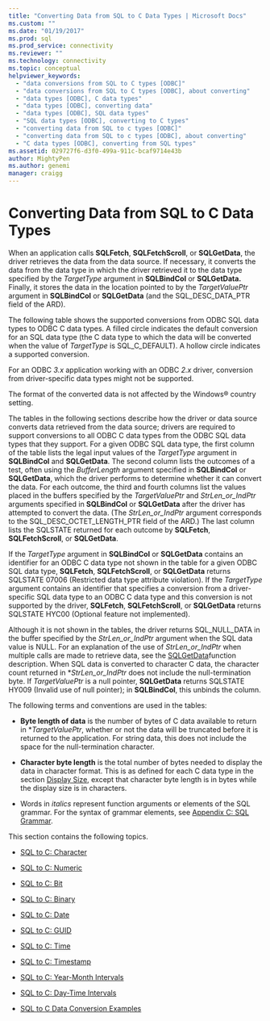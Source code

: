 ```yaml
---
title: "Converting Data from SQL to C Data Types | Microsoft Docs"
ms.custom: ""
ms.date: "01/19/2017"
ms.prod: sql
ms.prod_service: connectivity
ms.reviewer: ""
ms.technology: connectivity
ms.topic: conceptual
helpviewer_keywords: 
  - "data conversions from SQL to C types [ODBC]"
  - "data conversions from SQL to C types [ODBC], about converting"
  - "data types [ODBC], C data types"
  - "data types [ODBC], converting data"
  - "data types [ODBC], SQL data types"
  - "SQL data types [ODBC], converting to C types"
  - "converting data from SQL to c types [ODBC]"
  - "converting data from SQL to c types [ODBC], about converting"
  - "C data types [ODBC], converting from SQL types"
ms.assetid: 029727f6-d3f0-499a-911c-bcaf9714e43b
author: MightyPen
ms.author: genemi
manager: craigg
---
```

# Converting Data from SQL to C Data Types
When an application calls **SQLFetch**, **SQLFetchScroll**, or **SQLGetData**, the driver retrieves the data from the data source. If necessary, it converts the data from the data type in which the driver retrieved it to the data type specified by the *TargetType* argument in **SQLBindCol** or **SQLGetData.** Finally, it stores the data in the location pointed to by the *TargetValuePtr* argument in **SQLBindCol** or **SQLGetData** (and the SQL_DESC_DATA_PTR field of the ARD).  
  
 The following table shows the supported conversions from ODBC SQL data types to ODBC C data types. A filled circle indicates the default conversion for an SQL data type (the C data type to which the data will be converted when the value of *TargetType* is SQL_C_DEFAULT). A hollow circle indicates a supported conversion.  
  
 For an ODBC *3.x* application working with an ODBC *2.x* driver, conversion from driver-specific data types might not be supported.  
  
 The format of the converted data is not affected by the Windows® country setting.  
  
 The tables in the following sections describe how the driver or data source converts data retrieved from the data source; drivers are required to support conversions to all ODBC C data types from the ODBC SQL data types that they support. For a given ODBC SQL data type, the first column of the table lists the legal input values of the *TargetType* argument in **SQLBindCol** and **SQLGetData**. The second column lists the outcomes of a test, often using the *BufferLength* argument specified in **SQLBindCol** or **SQLGetData**, which the driver performs to determine whether it can convert the data. For each outcome, the third and fourth columns list the values placed in the buffers specified by the *TargetValuePtr* and *StrLen_or_IndPtr* arguments specified in **SQLBindCol** or **SQLGetData** after the driver has attempted to convert the data. (The *StrLen_or_IndPtr* argument corresponds to the SQL_DESC_OCTET_LENGTH_PTR field of the ARD.) The last column lists the SQLSTATE returned for each outcome by **SQLFetch**, **SQLFetchScroll**, or **SQLGetData**.  
  
 If the *TargetType* argument in **SQLBindCol** or **SQLGetData** contains an identifier for an ODBC C data type not shown in the table for a given ODBC SQL data type, **SQLFetch**, **SQLFetchScroll**, or **SQLGetData** returns SQLSTATE 07006 (Restricted data type attribute violation). If the *TargetType* argument contains an identifier that specifies a conversion from a driver-specific SQL data type to an ODBC C data type and this conversion is not supported by the driver, **SQLFetch**, **SQLFetchScroll**, or **SQLGetData** returns SQLSTATE HYC00 (Optional feature not implemented).  
  
 Although it is not shown in the tables, the driver returns SQL_NULL_DATA in the buffer specified by the *StrLen_or_IndPtr* argument when the SQL data value is NULL. For an explanation of the use of *StrLen_or_IndPtr* when multiple calls are made to retrieve data, see the [SQLGetData](../../../odbc/reference/syntax/sqlgetdata-function.md)function description. When SQL data is converted to character C data, the character count returned in \**StrLen_or_IndPtr* does not include the null-termination byte. If *TargetValuePtr* is a null pointer, **SQLGetData** returns SQLSTATE HY009 (Invalid use of null pointer); in **SQLBindCol**, this unbinds the column.  
  
 The following terms and conventions are used in the tables:  
  
-   **Byte length of data** is the number of bytes of C data available to return in **TargetValuePtr*, whether or not the data will be truncated before it is returned to the application. For string data, this does not include the space for the null-termination character.  
  
-   **Character byte length** is the total number of bytes needed to display the data in character format. This is as defined for each C data type in the section [Display Size](../../../odbc/reference/appendixes/display-size.md), except that character byte length is in bytes while the display size is in characters.  
  
-   Words in *italics* represent function arguments or elements of the SQL grammar. For the syntax of grammar elements, see [Appendix C: SQL Grammar](../../../odbc/reference/appendixes/appendix-c-sql-grammar.md).  
  
 This section contains the following topics.  
  
-   [SQL to C: Character](../../../odbc/reference/appendixes/sql-to-c-character.md)  
  
-   [SQL to C: Numeric](../../../odbc/reference/appendixes/sql-to-c-numeric.md)  
  
-   [SQL to C: Bit](../../../odbc/reference/appendixes/sql-to-c-bit.md)  
  
-   [SQL to C: Binary](../../../odbc/reference/appendixes/sql-to-c-binary.md)  
  
-   [SQL to C: Date](../../../odbc/reference/appendixes/sql-to-c-date.md)  
  
-   [SQL to C: GUID](../../../odbc/reference/appendixes/sql-to-c-guid.md)  
  
-   [SQL to C: Time](../../../odbc/reference/appendixes/sql-to-c-time.md)  
  
-   [SQL to C: Timestamp](../../../odbc/reference/appendixes/sql-to-c-timestamp.md)  
  
-   [SQL to C: Year-Month Intervals](../../../odbc/reference/appendixes/sql-to-c-year-month-intervals.md)  
  
-   [SQL to C: Day-Time Intervals](../../../odbc/reference/appendixes/sql-to-c-day-time-intervals.md)  
  
-   [SQL to C Data Conversion Examples](../../../odbc/reference/appendixes/sql-to-c-data-conversion-examples.md)
